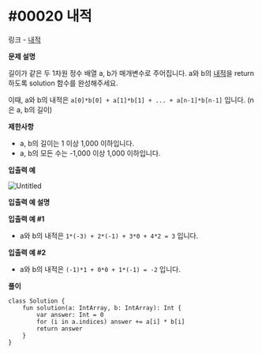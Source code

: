 # #00020 내적

링크 - [내적](https://school.programmers.co.kr/learn/courses/30/lessons/70128)

**문제 설명**

길이가 같은 두 1차원 정수 배열 a, b가 매개변수로 주어집니다. a와 b의 [내적](https://en.wikipedia.org/wiki/Dot_product)을 return 하도록 solution 함수를 완성해주세요.

이때, a와 b의 내적은 `a[0]*b[0] + a[1]*b[1] + ... + a[n-1]*b[n-1]` 입니다. (n은 a, b의 길이)

****제한사항****

- a, b의 길이는 1 이상 1,000 이하입니다.
- a, b의 모든 수는 -1,000 이상 1,000 이하입니다.

****입출력 예****

![Untitled](https://user-images.githubusercontent.com/105714784/216757821-28a7db70-e477-4c8c-802b-0e8539d5aa73.png)

****입출력 예 설명****

**입출력 예 #1**

- a와 b의 내적은 `1*(-3) + 2*(-1) + 3*0 + 4*2 = 3` 입니다.

**입출력 예 #2**

- a와 b의 내적은 `(-1)*1 + 0*0 + 1*(-1) = -2` 입니다.

**풀이**

```
class Solution {
    fun solution(a: IntArray, b: IntArray): Int {
        var answer: Int = 0
        for (i in a.indices) answer += a[i] * b[i]
        return answer
    }
}
```

